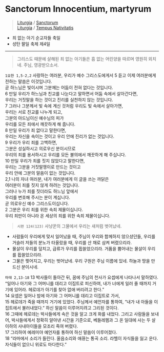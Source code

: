 #  Sanctorum Innocentium, martyrum
> [Liturgia](../../README.md) / [Sanctorum](../SS.md)  
> [Liturgia](../../README.md) / [Tempus Nativitatis](../LN.md)  
* 죄 없는 아기 순교자들 축일  
* 성탄 팔일 축제 제4일  
----

> 그리스도 때문에 살해된 죄 없는 아기들은 흠 없는 어린양을 따르며 영원히 외치네. 주님, 영광받으소서.

`1요한 1,5-2,2` 사랑하는 여러분, 우리가 예수 그리스도에게서 5 듣고 이제 여러분에게 전하는 말씀은 이것입니다.  
곧 하느님은 빛이시며 그분께는 어둠이 전혀 없다는 것입니다.  
6 만일 우리가 하느님과 친교를 나눈다고 말하면서 어둠 속에서 살아간다면,  
우리는 거짓말을 하는 것이고 진리를 실천하지 않는 것입니다.  
7 그러나 그분께서 빛 속에 계신 것처럼 우리도 빛 속에서 살아가면,  
우리는 서로 친교를 나누게 되고,  
그분의 아드님이신 예수님의 피가  
우리를 모든 죄에서 깨끗하게 해 줍니다.  
8 만일 우리가 죄 없다고 말한다면,  
우리는 자신을 속이는 것이고 우리 안에 진리가 없는 것입니다.  
9 우리가 우리 죄를 고백하면,  
그분은 성실하시고 의로우신 분이시므로  
우리의 죄를 용서하시고 우리를 모든 불의에서 깨끗하게 해 주십니다.  
10 만일 우리가 죄를 짓지 않았다고 말한다면,  
우리는 그분을 거짓말쟁이로 만드는 것이고  
우리 안에 그분의 말씀이 없는 것입니다.  
2,1 나의 자녀 여러분, 내가 여러분에게 이 글을 쓰는 까닭은  
여러분이 죄를 짓지 않게 하려는 것입니다.  
그러나 누가 죄를 짓더라도 하느님 앞에서  
우리를 변호해 주시는 분이 계십니다.  
곧 의로우신 예수 그리스도이십니다.  
2 그분은 우리 죄를 위한 속죄 제물이십니다.  
우리 죄만이 아니라 온 세상의 죄를 위한 속죄 제물이십니다.


>  `시편 124(123)` 사냥꾼의 그물에서 우리는 새처럼 벗어났네.  
- 사람들이 우리에게 맞서 일어났을 때, 주님이 우리와 함께하지 않으셨던들, 우리를 거슬러 저들의 분노가 타올랐을 때, 우리를 산 채로 삼켜 버렸으리라.
- 물살이 우리를 덮치고, 급류가 우리를 휩쓸었으리라. 거품을 뿜어내는 물살이 우리를 휩쓸었으리라.
- 그물은 찢어지고, 우리는 벗어났네. 우리 구원은 주님 이름에 있네. 하늘과 땅을 만드신 분이시네.


`마태 2,13-18` 13 박사들이 돌아간 뒤,  꿈에 주님의 천사가 요셉에게 나타나서 말하였다.  
“일어나 아기와 그 어머니를 데리고 이집트로 피신하여,  내가 너에게 일러 줄 때까지 거기에 있어라.  헤로데가 아기를 찾아 없애 버리려고 한다.”  
14 요셉은 일어나 밤에 아기와 그 어머니를 데리고 이집트로 가서,  
15 헤로데가 죽을 때까지 거기에 있었다.  주님께서 예언자를 통하여,  “내가 내 아들을 이집트에서 불러내었다.”  하신 말씀이 이루어지려고 그리된 것이다.  
16 그때에 헤로데는 박사들에게 속은 것을 알고 크게 화를 내었다.  그리고 사람들을 보내어, 박사들에게서 정확히 알아낸 시간을 기준으로,  베들레헴과 그 온 일대에 사는 두 살 이하의 사내아이들을 모조리 죽여 버렸다.  
17 그리하여 예레미야 예언자를 통하여 하신 말씀이 이루어졌다.  
18 “라마에서 소리가 들린다. 울음소리와 애끊는 통곡 소리.  라헬이 자식들을 잃고 운다. 자식들이 없으니 위로도 마다한다.”